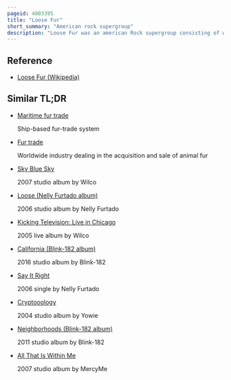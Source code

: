 ```yaml
---
pageid: 4003395
title: "Loose Fur"
short_summary: "American rock supergroup"
description: "Loose Fur was an american Rock supergroup consisting of wilco Members jeff Tweedy and Glenn Kotche along with Wilco Collaborator and sonic Youth's multi-instrumentalist Jim O'Rourke. The Trio started collaborating in may 2000 in Preparation for a tweedy Performance at a Festival in Chicago. Tweedy was offered the Chance to collaborate with an Artist of his Choosing and he decided to work with O'Rourke. O'rourke brought Kotche for a Rehearsal Session and the Trio recorded an Album's Worth of Songs. The Trio have since released two Albums, 2003's Loose Fur and 2006's Born Again in the Usa, for Drag City. The Band only toured once."
---
```


## Reference

- [Loose Fur (Wikipedia)](https://en.wikipedia.org/?curid=4003395)

## Similar TL;DR

- [Maritime fur trade](/tldr/en/maritime-fur-trade)

  Ship-based fur-trade system

- [Fur trade](/tldr/en/fur-trade)

  Worldwide industry dealing in the acquisition and sale of animal fur

- [Sky Blue Sky](/tldr/en/sky-blue-sky)

  2007 studio album by Wilco

- [Loose (Nelly Furtado album)](/tldr/en/loose-nelly-furtado-album)

  2006 studio album by Nelly Furtado

- [Kicking Television: Live in Chicago](/tldr/en/kicking-television-live-in-chicago)

  2005 live album by Wilco

- [California (Blink-182 album)](/tldr/en/california-blink-182-album)

  2016 studio album by Blink-182

- [Say It Right](/tldr/en/say-it-right)

  2006 single by Nelly Furtado

- [Cryptooology](/tldr/en/cryptooology)

  2004 studio album by Yowie

- [Neighborhoods (Blink-182 album)](/tldr/en/neighborhoods-blink-182-album)

  2011 studio album by Blink-182

- [All That Is Within Me](/tldr/en/all-that-is-within-me)

  2007 studio album by MercyMe

